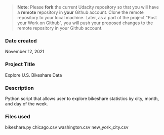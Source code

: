 >**Note**: Please **fork** the current Udacity repository so that you will have a **remote** repository in **your** Github account. Clone the remote repository to your local machine. Later, as a part of the project "Post your Work on Github", you will push your proposed changes to the remote repository in your Github account.

### Date created
November 12, 2021

### Project Title
Explore U.S. Bikeshare Data

### Description
Python script that allows user to explore bikeshare statistics by city, month, and day of the week. 

### Files used
bikeshare.py
chicago.csv
washington.csv
new_york_city.csv

